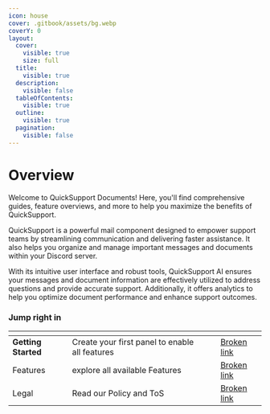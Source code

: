 ```yaml
---
icon: house
cover: .gitbook/assets/bg.webp
coverY: 0
layout:
  cover:
    visible: true
    size: full
  title:
    visible: true
  description:
    visible: false
  tableOfContents:
    visible: true
  outline:
    visible: true
  pagination:
    visible: false
---
```


# Overview

Welcome to QuickSupport Documents! Here, you'll find comprehensive guides, feature overviews, and more to help you maximize the benefits of QuickSupport.

QuickSupport is a powerful mail component designed to empower support teams by streamlining communication and delivering faster assistance. It also helps you organize and manage important messages and documents within your Discord server.

With its intuitive user interface and robust tools, QuickSupport AI ensures your messages and document information are effectively utilized to address questions and provide accurate support. Additionally, it offers analytics to help you optimize document performance and enhance support outcomes.

### Jump right in

<table data-view="cards"><thead><tr><th></th><th></th><th data-hidden data-card-cover data-type="files"></th><th data-hidden></th><th data-hidden data-card-target data-type="content-ref"></th></tr></thead><tbody><tr><td><strong>Getting Started</strong></td><td>Create your first panel to enable all features</td><td></td><td></td><td><a href="broken-reference">Broken link</a></td></tr><tr><td>Features</td><td>explore all available Features</td><td></td><td></td><td><a href="broken-reference">Broken link</a></td></tr><tr><td>Legal</td><td>Read our Policy and ToS</td><td></td><td></td><td><a href="broken-reference">Broken link</a></td></tr></tbody></table>

